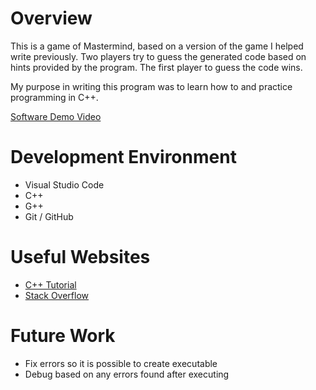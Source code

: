 # Overview

This is a game of Mastermind, based on a version of the game I helped write previously. Two players try to guess the generated code based on hints provided by the program. The first player to guess the code wins.

My purpose in writing this program was to learn how to and practice programming in C++.

[Software Demo Video](https://youtu.be/ZtTjF5emzyQ)

# Development Environment

* Visual Studio Code
* C++
* G++
* Git / GitHub

# Useful Websites

* [C++ Tutorial](https://www.w3schools.com/CPP/default.asp)
* [Stack Overflow](https://stackoverflow.com/)

# Future Work

* Fix errors so it is possible to create executable
* Debug based on any errors found after executing